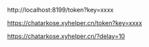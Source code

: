 http://localhost:8199/token?key=xxxx


https://chatarkose.xyhelper.cn/token?key=xxxx


https://chatarkose.xyhelper.cn/?delay=10

